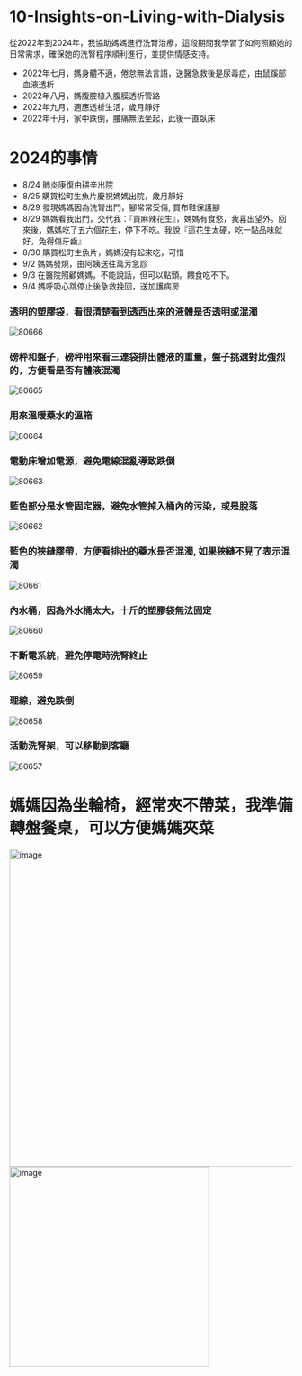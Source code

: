 

# 10-Insights-on-Living-with-Dialysis
從2022年到2024年，我協助媽媽進行洗腎治療，這段期間我學習了如何照顧她的日常需求，確保她的洗腎程序順利進行，並提供情感支持。
* 2022年七月，媽身體不適，倦怠無法言語，送醫急救後是尿毒症，由鼠蹊部血液透析
* 2022年八月，媽腹腔植入腹膜透析管路
* 2022年九月，適應透析生活，歲月靜好
* 2022年十月，家中跌倒，腰痛無法坐起，此後一直臥床
# 2024的事情
* 8/24 肺炎康復由耕辛出院
* 8/25 購買松町生魚片慶祝媽媽出院，歲月靜好
* 8/29 發現媽媽因為洗腎出門，腳常常受傷, 買布鞋保護腳
* 8/29 媽媽看我出門，交代我：『買麻辣花生』，媽媽有食慾，我喜出望外。回來後，媽媽吃了五六個花生，停下不吃。我說『這花生太硬，吃一點品味就好，免得傷牙齒』
* 8/30 購買松町生魚片，媽媽沒有起來吃，可惜
* 9/2 媽媽發燒，由阿姨送往萬芳急診
* 9/3 在醫院照顧媽媽，不能說話，但可以點頭。餵食吃不下。
* 9/4 媽呼吸心跳停止後急救挽回，送加護病房

### 透明的塑膠袋，看很清楚看到透西出來的液體是否透明或混濁
![80666](https://github.com/user-attachments/assets/3dadb00f-0214-48ba-9b77-9b212ea546f1)
### 磅秤和盤子，磅秤用來看三連袋排出體液的重量，盤子挑選對比強烈的，方便看是否有體液混濁
![80665](https://github.com/user-attachments/assets/756f1f06-021e-41f7-bece-e90ee17a157f)
### 用來溫暖藥水的溫箱
![80664](https://github.com/user-attachments/assets/424c75c1-5f41-47a2-b5ea-6350260fd233)
### 電動床增加電源，避免電線混亂導致跌倒
![80663](https://github.com/user-attachments/assets/0cfbf4f5-cc5a-478b-8ac0-7a203101d8bc)
### 藍色部分是水管固定器，避免水管掉入桶內的污染，或是脫落
![80662](https://github.com/user-attachments/assets/bf12f1a8-623c-4036-bec7-3f34ef56cd4b)
### 藍色的狹縫膠帶，方便看排出的藥水是否混濁, 如果狹縫不見了表示混濁
![80661](https://github.com/user-attachments/assets/6feea6dc-4bac-4cc3-8909-0f18fcc585fc)
### 內水桶，因為外水桶太大，十斤的塑膠袋無法固定
![80660](https://github.com/user-attachments/assets/7927a59b-29be-41c8-9113-3b058f6948a7)
### 不斷電系統，避免停電時洗腎終止
![80659](https://github.com/user-attachments/assets/d13e1953-e4cf-4552-a219-ac0ad1fc37d9)
### 理線，避免跌倒
![80658](https://github.com/user-attachments/assets/7c5b24f6-d32b-49b5-bb29-7a33aa837e8d)
### 活動洗腎架，可以移動到客廳
![80657](https://github.com/user-attachments/assets/ec9e48bc-8628-43ad-a540-64048db29a5d)

# 媽媽因為坐輪椅，經常夾不帶菜，我準備轉盤餐桌，可以方便媽媽夾菜
<img width="564" alt="image" src="https://github.com/user-attachments/assets/2a9ee3e0-975e-42f1-b48f-d11b5b6f8838">
<img width="355" alt="image" src="https://github.com/user-attachments/assets/f31360cb-0478-4542-9a75-65c19df849cf">

